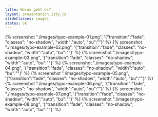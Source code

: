 ```yaml
---
title: Worum geht es?
layout: presentation.11ty.js
slideClasses: images
status: ok
---
```


{% screenshot "./images/typo-example-01.png", '{"transition":"fade", "classes": "no-shadow", "width":"auto", "bu":""}' %}
{% screenshot "./images/typo-example-02.png", '{"transition":"fade", "classes": "no-shadow", "width":"auto", "bu":""}' %}
{% screenshot "./images/typo-example-03.png", '{"transition":"fade", "classes": "no-shadow", "width":"auto", "bu":""}' %}
{% screenshot "./images/typo-example-04.png", '{"transition":"fade", "classes": "no-shadow", "width":"auto", "bu":""}' %}
{% screenshot "./images/typo-example-05.png", '{"transition":"fade", "classes": "no-shadow", "width":"auto", "bu":""}' %}
{% screenshot "./images/typo-example-06.png", '{"transition":"fade", "classes": "no-shadow", "width":"auto", "bu":""}' %}
{% screenshot "./images/typo-example-07.png", '{"transition":"fade", "classes": "no-shadow", "width":"auto", "bu":""}' %}
{% screenshot "./images/typo-example-08.png", '{"transition":"fade", "classes": "no-shadow", "width":"auto", "bu":""}' %}
